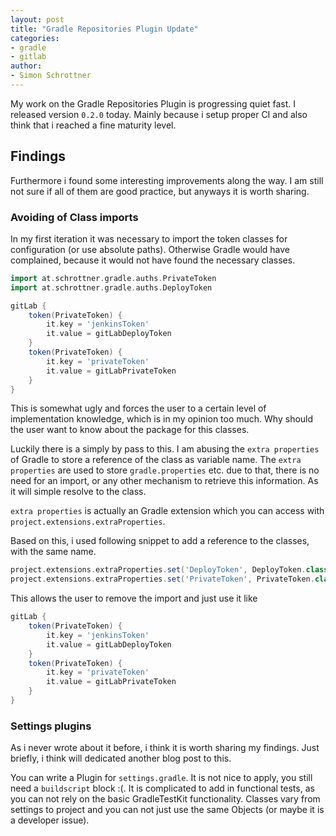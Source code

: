 ```yaml
---
layout: post
title: "Gradle Repositories Plugin Update"
categories: 
- gradle
- gitlab
author:
- Simon Schrottner
---
```


My work on the Gradle Repositories Plugin is progressing quiet fast.
I released version `0.2.0` today.
Mainly because i setup proper CI and also think that i reached a fine maturity level.

## Findings

Furthermore i found some interesting improvements along the way.
I am still not sure if all of them are good practice, but anyways it is worth sharing.

### Avoiding of Class imports

In my first iteration it was necessary to import the token classes for configuration (or use absolute paths).
Otherwise Gradle would have complained, because it would not have found the necessary classes.

```groovy
import at.schrottner.gradle.auths.PrivateToken
import at.schrottner.gradle.auths.DeployToken

gitLab {
    token(PrivateToken) {
        it.key = 'jenkinsToken'
        it.value = gitLabDeployToken
    }
    token(PrivateToken) {
        it.key = 'privateToken'
        it.value = gitLabPrivateToken
    }
}
```

This is somewhat ugly and forces the user to a certain level of implementation knowledge, which is in my opinion too much.
Why should the user want to know about the package for this classes.

Luckily there is a simply by pass to this.
I am abusing the `extra properties` of Gradle to store a reference of the class as variable name.
The `extra properties` are used to store `gradle.properties` etc. due to that, there is no need for an import, or any other mechanism to retrieve this information.
As it will simple resolve to the class.

`extra properties` is actually an Gradle extension which you can access with `project.extensions.extraProperties`.

Based on this, i used following snippet to add a reference to the classes, with the same name.

```groovy
project.extensions.extraProperties.set('DeployToken', DeployToken.class)
project.extensions.extraProperties.set('PrivateToken', PrivateToken.class)
```

This allows the user to remove the import and just use it like

```groovy
gitLab {
    token(PrivateToken) {
        it.key = 'jenkinsToken'
        it.value = gitLabDeployToken
    }
    token(PrivateToken) {
        it.key = 'privateToken'
        it.value = gitLabPrivateToken
    }
}
```

### Settings plugins

As i never wrote about it before, i think it is worth sharing my findings.
Just briefly, i think will dedicated another blog post to this.

You can write a Plugin for `settings.gradle`.
It is not nice to apply, you still need a `buildscript` block :(.
It is complicated to add in functional tests, as you can not rely on the basic GradleTestKit functionality.
Classes vary from settings to project and you can not just use the same Objects (or maybe it is a developer issue).
